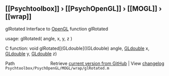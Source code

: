## [[Psychtoolbox]] &#8250; [[PsychOpenGL]] &#8250; [[MOGL]] &#8250; [[wrap]]

glRotated  Interface to [OpenGL](OpenGL) function glRotated  
  
usage:  glRotated( angle, x, y, z )  
  
C function:  void glRotated[(GLdouble]((GLdouble) angle, [GLdouble](GLdouble) x, [GLdouble](GLdouble) y, [GLdouble](GLdouble) z)  




<div class="code_header" style="text-align:right;">
  <span style="float:left;">Path&nbsp;&nbsp;</span> <span class="counter">Retrieve <a href=
  "https://raw.github.com/Psychtoolbox-3/Psychtoolbox-3/beta/Psychtoolbox/PsychOpenGL/MOGL/wrap/glRotated.m">current version from GitHub</a> | View <a href=
  "https://github.com/Psychtoolbox-3/Psychtoolbox-3/commits/beta/Psychtoolbox/PsychOpenGL/MOGL/wrap/glRotated.m">changelog</a></span>
</div>
<div class="code">
  <code>Psychtoolbox/PsychOpenGL/MOGL/wrap/glRotated.m</code>
</div>

